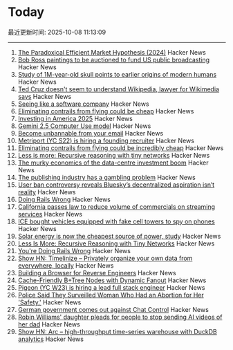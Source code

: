 # Today

最近更新时间: 2025-10-08 11:13:09

--- 
1. [The Paradoxical Efficient Market Hypothesis (2024)](https://3quarksdaily.com/3quarksdaily/2024/09/the-paradoxical-efficient-market-hypothesis.html) Hacker News
2. [Bob Ross paintings to be auctioned to fund US public broadcasting](https://www.bbc.com/news/articles/cly10275v5zo) Hacker News
3. [Study of 1M-year-old skull points to earlier origins of modern humans](https://www.theguardian.com/science/2025/sep/25/study-of-1m-year-old-skull-points-to-earlier-origins-of-modern-humans) Hacker News
4. [Ted Cruz doesn't seem to understand Wikipedia, lawyer for Wikimedia says](https://arstechnica.com/tech-policy/2025/10/wikipedia-rebuts-ted-cruz-attack-says-cruz-just-doesnt-understand-the-site/) Hacker News
5. [Seeing like a software company](https://www.seangoedecke.com/seeing-like-a-software-company/) Hacker News
6. [Eliminating contrails from flying could be cheap](https://www.sustainabilitybynumbers.com/p/eliminating-contrails) Hacker News
7. [Investing in America 2025](https://blog.google/inside-google/company-announcements/investing-in-america-2025/) Hacker News
8. [Gemini 2.5 Computer Use model](https://blog.google/technology/google-deepmind/gemini-computer-use-model/) Hacker News
9. [Become unbannable from your email](https://karboosx.net/post/PJOveGVa/become-unbannable-from-your-emailgmail) Hacker News
10. [Metriport (YC S22) is hiring a founding recruiter](https://www.ycombinator.com/companies/metriport/jobs/uq6CuhA-founding-recruiter) Hacker News
11. [Eliminating contrails from flying could be incredibly cheap](https://www.sustainabilitybynumbers.com/p/eliminating-contrails) Hacker News
12. [Less is more: Recursive reasoning with tiny networks](https://alexiajm.github.io/2025/09/29/tiny_recursive_models.html) Hacker News
13. [The murky economics of the data-centre investment boom](https://www.economist.com/business/2025/09/30/the-murky-economics-of-the-data-centre-investment-boom) Hacker News
14. [The publishing industry has a gambling problem](https://thewalrus.ca/the-publishing-industry-has-a-gambling-problem/) Hacker News
15. [User ban controversy reveals Bluesky’s decentralized aspiration isn’t reality](https://plus.flux.community/p/banning-controversy-reveals-blueskys) Hacker News
16. [Doing Rails Wrong](https://www.bananacurvingmachine.com/articles/you-re-doing-rails-wrong) Hacker News
17. [California passes law to reduce volume of commercials on streaming services](https://www.gov.ca.gov/2025/10/06/no-more-loud-commercials-governor-newsom-signs-sb-576/) Hacker News
18. [ICE bought vehicles equipped with fake cell towers to spy on phones](https://techcrunch.com/2025/10/07/ice-bought-vehicles-equipped-with-fake-cell-towers-to-spy-on-phones/) Hacker News
19. [Solar energy is now the cheapest source of power, study](https://www.surrey.ac.uk/news/solar-energy-now-worlds-cheapest-source-power-surrey-study-finds) Hacker News
20. [Less Is More: Recursive Reasoning with Tiny Networks](https://arxiv.org/abs/2510.04871) Hacker News
21. [You're Doing Rails Wrong](https://www.bananacurvingmachine.com/articles/you-re-doing-rails-wrong) Hacker News
22. [Show HN: Timelinize – Privately organize your own data from everywhere, locally](https://timelinize.com) Hacker News
23. [Building a Browser for Reverse Engineers](https://nullpt.rs/reverse-engineering-browser) Hacker News
24. [Cache-Friendly B+Tree Nodes with Dynamic Fanout](https://jacobsherin.com/posts/2025-08-18-bplustree-struct-hack/) Hacker News
25. [Pigeon (YC W23) is hiring a lead full stack engineer](https://www.ycombinator.com/companies/pigeon/jobs/sjuJOg3-lead-full-stack-software-engineer-remote-us) Hacker News
26. [Police Said They Surveilled Woman Who Had an Abortion for Her 'Safety.'](https://www.404media.co/police-said-they-surveilled-woman-who-had-an-abortion-for-her-safety-court-records-show-they-considered-charging-her-with-a-crime/) Hacker News
27. [German government comes out against Chat Control](https://xcancel.com/paddi_hansen/status/1975595307800142205) Hacker News
28. [Robin Williams' daughter pleads for people to stop sending AI videos of her dad](https://www.bbc.co.uk/news/articles/c0r0erqk18jo) Hacker News
29. [Show HN: Arc – high-throughput time-series warehouse with DuckDB analytics](https://github.com/Basekick-Labs/arc) Hacker News
